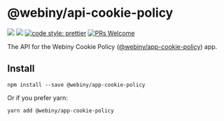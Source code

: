 # @webiny/api-cookie-policy
[![](https://img.shields.io/npm/dw/@webiny/api-cookie-policy.svg)](https://www.npmjs.com/package/@webiny/api-cookie-policy) 
[![](https://img.shields.io/npm/v/@webiny/api-cookie-policy.svg)](https://www.npmjs.com/package/@webiny/api-cookie-policy)
[![code style: prettier](https://img.shields.io/badge/code_style-prettier-ff69b4.svg?style=flat-square)](https://github.com/prettier/prettier)
[![PRs Welcome](https://img.shields.io/badge/PRs-welcome-brightgreen.svg?style=flat-square)](http://makeapullrequest.com)

The API for the Webiny Cookie Policy ([@webiny/app-cookie-policy](../app-cookie-policy)) app.
    
## Install
```
npm install --save @webiny/app-cookie-policy
```

Or if you prefer yarn: 
```
yarn add @webiny/app-cookie-policy
```
